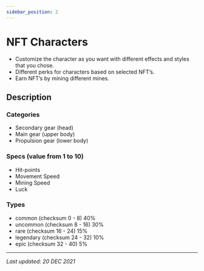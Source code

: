 ```yaml
---
sidebar_position: 2
---
```


# NFT Characters

- Customize the character as you want with different effects and styles that you chose.
- Different perks for characters based on selected NFT’s.
- Earn NFT’s by mining different mines.

## Description

### Categories

- Secondary gear (head)
- Main gear (upper body)
- Propulsion gear (lower body)

### Specs (value from 1 to 10)

- Hit-points
- Movement Speed
- Mining Speed
- Luck

### Types

- common  (checksum 0 - 8) 40%
- uncommon (checksum 8 - 16) 30%
- rare (checksum 16 -  24) 15%
- legendary (checksum  24 - 32) 10%
- epic (checksum 32 - 40) 5%

---

*Last updated: 20 DEC 2021*